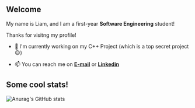 ## Welcome 
My name is Liam, and I am a first-year **Software Engineering** student!

Thanks for visitng my profile!


- 🔭 I'm currently working on my C++ Project (which is a top secret project 😉)

- 📫 You can reach me on [**E-mail**](mailto:liam.neate@my.ntu.ac.uk) or [**Linkedin**](https://www.linkedin.com/in/liam-neate-39624a200/)

## Some cool stats!

![Anurag's GitHub stats](https://github-readme-stats.vercel.app/api?username=LiamNeate&show_icons=true&theme=gruvbox)

<!--
**LiamNeate/LiamNeate** is a ✨ _special_ ✨ repository because its `README.md` (this file) appears on your GitHub profile.
Here are some ideas to get you started:

- 🔭 I’m currently working on ...
- 🌱 I’m currently learning ...
- 👯 I’m looking to collaborate on ...
- 🤔 I’m looking for help with ...
- 💬 Ask me about ...
- 📫 How to reach me: ...
- 😄 Pronouns: ...
- ⚡ Fun fact: ...
-->
